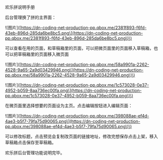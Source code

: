 欢乐拼说明手册

后台管理换了拼的主界面：

!\[图片\]\([https://dn-coding-net-production-pp.qbox.me/2381f893-f6fd-43eb-896d-285da6be8bc5.png\](https://dn-coding-net-production-pp.qbox.me/2381f893-f6fd-43eb-896d-285da6be8bc5.png\)\)

可以查看在用的页面，和草稿箱里的页面，可以把微页面里的页面移入草稿箱，也可以把草稿箱里的页面移入微页面

!\[图片\]\([https://dn-coding-net-production-pp.qbox.me/58a9901a-2262-4528-9a65-2a9d03429946.png\](https://dn-coding-net-production-pp.qbox.me/58a9901a-2262-4528-9a65-2a9d03429946.png\)\)

!\[图片\]\([https://dn-coding-net-production-pp.qbox.me/1c573028-0e37-4952-b059-8aa736ec00fa.png\](https://dn-coding-net-production-pp.qbox.me/1c573028-0e37-4952-b059-8aa736ec00fa.png\)\)

在微页面里选择想要的页面设为主页。点击编辑按钮进入编辑页面：

!\[图片\]\([https://dn-coding-net-production-pp.qbox.me/398088ae-ef4d-4ae3-b5f7-79fa75d90065.png\](https://dn-coding-net-production-pp.qbox.me/398088ae-ef4d-4ae3-b5f7-79fa75d90065.png\)\)

可以修改标题，点击预览会复制改页面的链接地址，修改完想保存点击上架，移入草稿箱点击保存至草稿箱。

欢乐拼后台管理功能说明完毕。

